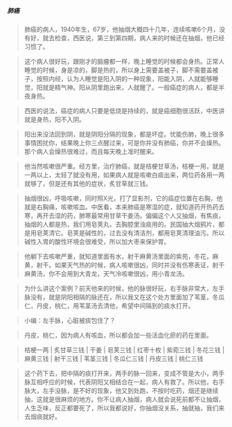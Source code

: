 ##### 肺癌

> 肺癌的病人，1940年生，67岁，他抽烟大概四十几年，连续咳嗽6个月，没有好，就去检查，西医说，第三到第四期，病人来的时候还在抽烟，他已经习惯了。

> 这个病人很好玩，跟刚才的脑瘤都一样，晚上睡觉的时候都会身热。正常人睡觉的时候，身是凉的，脚是热的，所以身上需要盖被子，脚不需要盖被子，按照内经，认为人睡觉是阳入阴的一种现象，阳能入阴，人就能够睡觉，阳就是精气神。阳从阴里跑出来，人就醒了。一般癌症的病人，都是半夜身热。

> 西医的说法，癌症的病人只要是低烧是持续的，就是癌细胞很活跃，中医讲就是身热，阳不入阴。

> 阳出来没法回到阴，就是阴阳分隔的现象，都是坏症。忧能伤肺，晚上很多事情困扰你，结果晚上你三点醒过来，可是你并没有肺癌，你并不会燥热。那个病人会燥热很难过，而且每天晚上准时醒来。

> 他当然咳嗽很严重。经方里，治疗肺癌，就是桔梗甘草汤，桔梗一用，就是一两以上，太轻了就没有用，如果病人就是咳嗽白痰出来，两位药各用一两就够了，但是还有其他的症状，炙甘草就三钱。

> 抽烟很凶，呼吸咳嗽，同时照X光，打了显影剂，它的癌症位置在右胸，他就是右胸痛，咳嗽咳血。中医看，本来肺癌是寒湿的症，就知道药开热药去寒，再开去湿的药，肺寒最常用甘草干姜汤。偏偏这个人又抽烟，有焦痰，抽烟的人都是热，我们用皂荚丸，去胸腔里浊痰用的。民国抽大烟鸦片，都是用皂荚清它。皂荚是碱性的，过去没有清洁剂，都用皂荚清理油污。所以碱性入胃的酸性环境会很难受，所以加大枣来保护胃。

> 他躺下去咳嗽严重，就知道里面有水，射干麻黄汤里面的紫苑，冬花，麻黄，射干。如果天气热的时候，病人咳嗽很凶，同时并没有伤寒表证，射干麻黄汤，你不会用到大青龙，天气冷咳嗽很凶，用小青龙汤。

> 为什么讲这个案例？前天他来的时候，他的脉很好玩，右手脉非常大，左手脉没有，就是阴阳相隔的脉还在，所以我又在这个处方里面加了苇茎，冬瓜仁，丹皮，桃仁，用苇茎汤去清他，希望中间隔到的痰水打开。

> 小编：左手脉，心脏被痰包住了？

> 丹皮，桃仁，因为病人有咳血，所以都会加一些活血化瘀的药在里面。

> 桔梗一两 | 炙甘草三钱 | 干姜 | 皂荚三钱 | 红枣十枚 | 紫菀三钱 | 冬花三钱 | 麻黄三钱 | 射干三钱 | 苇茎三钱 | 冬瓜仁三钱 | 丹皮三钱 | 桃仁三钱

> 这个药下去，把中隔的痰打开来，两手的脉一回来，变成不管是大小，两手脉互相呼应的时候，代表阴阳又相结合在一起，病人有救了。所以他，右手脉大，左手没脉，是不好的现象，他又到处跑，不按时吃药，烟还是继续抽，这就是很麻烦的地方。你不让病人抽烟，病人就会说死前都不让抽烟，人生乏味，反正都要死了，所以我都说好，你抽烟没关系，抽就抽，我们来去烟痰就好。